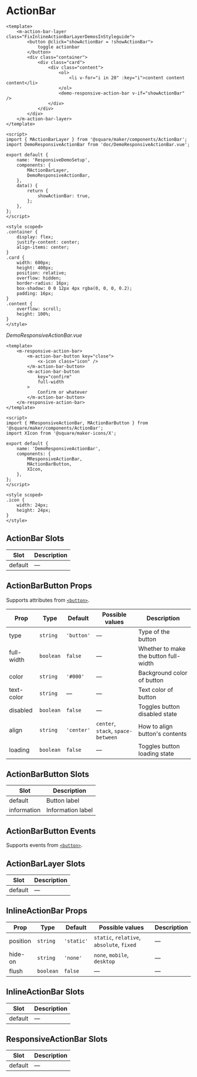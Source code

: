 # ActionBar

```vue
<template>
	<m-action-bar-layer class="FixInlineActionBarLayerDemosInStyleguide">
		<button @click="showActionBar = !showActionBar">
			toggle actionbar
		</button>
		<div class="container">
			<div class="card">
				<div class="content">
					<ol>
						<li v-for="i in 20" :key="i">content content content</li>
					</ol>
					<demo-responsive-action-bar v-if="showActionBar" />
				</div>
			</div>
		</div>
	</m-action-bar-layer>
</template>

<script>
import { MActionBarLayer } from '@square/maker/components/ActionBar';
import DemoResponsiveActionBar from 'doc/DemoResponsiveActionBar.vue';

export default {
	name: 'ResponsiveDemoSetup',
	components: {
		MActionBarLayer,
		DemoResponsiveActionBar,
	},
	data() {
		return {
			showActionBar: true,
		};
	},
};
</script>

<style scoped>
.container {
	display: flex;
	justify-content: center;
	align-items: center;
}
.card {
	width: 600px;
	height: 400px;
	position: relative;
	overflow: hidden;
	border-radius: 16px;
	box-shadow: 0 0 12px 4px rgba(0, 0, 0, 0.2);
	padding: 16px;
}
.content {
	overflow: scroll;
	height: 100%;
}
</style>
```

_DemoResponsiveActionBar.vue_

```vue
<template>
	<m-responsive-action-bar>
		<m-action-bar-button key="close">
			<x-icon class="icon" />
		</m-action-bar-button>
		<m-action-bar-button
			key="confirm"
			full-width
		>
			Confirm or whatever
		</m-action-bar-button>
	</m-responsive-action-bar>
</template>

<script>
import { MResponsiveActionBar, MActionBarButton } from '@square/maker/components/ActionBar';
import XIcon from '@square/maker-icons/X';

export default {
	name: 'DemoResponsiveActionBar',
	components: {
		MResponsiveActionBar,
		MActionBarButton,
		XIcon,
	},
};
</script>

<style scoped>
.icon {
	width: 24px;
	height: 24px;
}
</style>
```

<!--

# Keyed transitions

Use `key` on action bar items to smoothly transition them in and out when, for example, opening a modal changes the context of the action bar. Note: the root-level action bar will always be hidden on desktop resolutions, please do not put any important actions into it, or otherwise display other UI on the page at desktop resolutions `min-width: 1200px` that allows the user to perform the same actions that they would via the action bar on mobile resolutions.

```vue
<template>
	<m-action-bar-layer class="FixInlineActionBarLayerDemosInStyleguide">
		<button @click="showActionBar = !showActionBar">
			toggle actionbar
		</button>
		<demo-action-bar v-if="showActionBar" />
		<m-modal-layer />
	</m-action-bar-layer>
</template>

<script>
import { MModalLayer } from '@square/maker/components/Modal';
import { MActionBarLayer } from '@square/maker/components/ActionBar';
import DemoActionBar from 'doc/DemoActionBar.vue';

export default {
	name: 'DemoSetup',

	components: {
		MActionBarLayer,
		DemoActionBar,
		MModalLayer,
	},

	mixins: [
		MModalLayer.apiMixin,
	],

	data() {
		return {
			showActionBar: false,
		};
	},
};
</script>

<style scoped>
.container {
	display: flex;
	justify-content: center;
	align-items: center;
}
.card {
	width: 600px;
	height: 400px;
	position: relative;
	overflow: hidden;
	border-radius: 16px;
	box-shadow: 0 0 12px 4px rgba(0, 0, 0, 0.2);
	padding: 16px;
}
.content {
	overflow: scroll;
	height: 100%;
}
</style>
```

_DemoActionBar.vue_

```vue
<template>
	<m-action-bar>
		<m-action-bar-button
			key="primary"
			full-width
			@click="openModal"
		>
			Open modal
		</m-action-bar-button>
	</m-action-bar>
</template>

<script>
import { modalApi } from '@square/maker/components/Modal';
import { MActionBar, MActionBarButton } from '@square/maker/components/ActionBar';
import DemoActionBarModal from 'doc/DemoActionBarModal.vue';

export default {
	name: 'DemoActionBar',

	components: {
		MActionBarButton,
		MActionBar,
	},

	inject: {
		modalApi,
	},

	methods: {
		openModal() {
			this.modalApi.open(() => <DemoActionBarModal />);
		},
	},
};
</script>

<style scoped>
.icon {
	width: 24px;
	height: 24px;
}
</style>
```

_DemoActionBarModal.vue_

```vue
<template>
	<m-modal>
		modal content
		<m-responsive-action-bar>
			<m-action-bar-button
				key="secondary"
				@click="modalApi.close()"
			>
				<x-icon class="icon" />
			</m-action-bar-button>
			<m-action-bar-button
				key="primary"
				full-width
				@click="modalApi.close()"
			>
				Confirm or whatever
			</m-action-bar-button>
		</m-responsive-action-bar>
	</m-modal>
</template>

<script>
import { MModal, modalApi } from '@square/maker/components/Modal';
import { MResponsiveActionBar, MActionBarButton } from '@square/maker/components/ActionBar';
import XIcon from '@square/maker-icons/X';

export default {
	name: 'DemoActionBarModal',

	components: {
		MModal,
		MResponsiveActionBar,
		MActionBarButton,
		XIcon,
	},

	inject: {
		modalApi,
	},
};
</script>

<style scoped>
.icon {
	width: 24px;
	height: 24px;
}
</style>
```

-->


<!-- api-tables:start -->
## ActionBar Slots

| Slot    | Description |
| ------- | ----------- |
| default | —           |


## ActionBarButton Props

Supports attributes from [`<button>`](https://developer.mozilla.org/en-US/docs/Web/HTML/Element/button).

| Prop       | Type      | Default    | Possible values                    | Description                           |
| ---------- | --------- | ---------- | ---------------------------------- | ------------------------------------- |
| type       | `string`  | `'button'` | —                                  | Type of the button                    |
| full-width | `boolean` | `false`    | —                                  | Whether to make the button full-width |
| color      | `string`  | `'#000'`   | —                                  | Background color of button            |
| text-color | `string`  | —          | —                                  | Text color of button                  |
| disabled   | `boolean` | `false`    | —                                  | Toggles button disabled state         |
| align      | `string`  | `'center'` | `center`, `stack`, `space-between` | How to align button's contents        |
| loading    | `boolean` | `false`    | —                                  | Toggles button loading state          |


## ActionBarButton Slots

| Slot        | Description       |
| ----------- | ----------------- |
| default     | Button label      |
| information | Information label |


## ActionBarButton Events

Supports events from [`<button>`](https://developer.mozilla.org/en-US/docs/Web/HTML/Element/button).


## ActionBarLayer Slots

| Slot    | Description |
| ------- | ----------- |
| default | —           |


## InlineActionBar Props

| Prop     | Type      | Default    | Possible values                           | Description |
| -------- | --------- | ---------- | ----------------------------------------- | ----------- |
| position | `string`  | `'static'` | `static`, `relative`, `absolute`, `fixed` | —           |
| hide-on  | `string`  | `'none'`   | `none`, `mobile`, `desktop`               | —           |
| flush    | `boolean` | `false`    | —                                         | —           |


## InlineActionBar Slots

| Slot    | Description |
| ------- | ----------- |
| default | —           |


## ResponsiveActionBar Slots

| Slot    | Description |
| ------- | ----------- |
| default | —           |
<!-- api-tables:end -->
